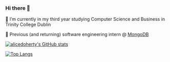 ### Hi there 👋

<!--
**alicedoherty/alicedoherty** is a ✨ _special_ ✨ repository because its `README.md` (this file) appears on your GitHub profile.
-->

:school: I’m currently in my third year studying Computer Science and Business in Trinity College Dublin

🌱 Previous (and returning) software engineering intern @ [MongoDB](https://github.com/mongodb)

[![alicedoherty's GitHub stats](https://github-readme-stats.vercel.app/api?username=alicedoherty&count_private=true&show_icons=true&theme=cobalt)](https://github.com/anuraghazra/github-readme-stats)

[![Top Langs](https://github-readme-stats.vercel.app/api/top-langs/?username=alicedoherty&layout=compact)](https://github.com/anuraghazra/github-readme-stats)
